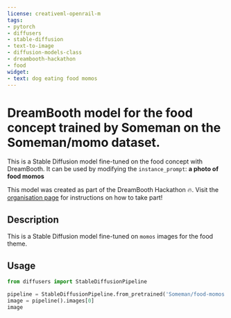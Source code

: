 ```yaml
---
license: creativeml-openrail-m
tags:
- pytorch
- diffusers
- stable-diffusion
- text-to-image
- diffusion-models-class
- dreambooth-hackathon
- food
widget:
- text: dog eating food momos
---
```


# DreamBooth model for the food concept trained by Someman on the Someman/momo dataset.

This is a Stable Diffusion model fine-tuned on the food concept with DreamBooth. It can be used by modifying the `instance_prompt`: **a photo of food momos**

This model was created as part of the DreamBooth Hackathon 🔥. Visit the [organisation page](https://huggingface.co/dreambooth-hackathon) for instructions on how to take part!

## Description


This is a Stable Diffusion model fine-tuned on `momos` images for the food theme.


## Usage

```python
from diffusers import StableDiffusionPipeline

pipeline = StableDiffusionPipeline.from_pretrained('Someman/food-momos')
image = pipeline().images[0]
image
```
